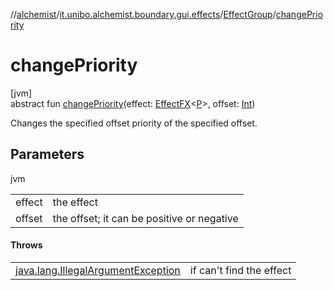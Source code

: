 //[alchemist](../../../index.md)/[it.unibo.alchemist.boundary.gui.effects](../index.md)/[EffectGroup](index.md)/[changePriority](change-priority.md)

# changePriority

[jvm]\
abstract fun [changePriority](change-priority.md)(effect: [EffectFX](../-effect-f-x/index.md)<[P](../../it.unibo.alchemist.boundary.monitor/-f-x-step-monitor/index.md)>, offset: [Int](https://kotlinlang.org/api/latest/jvm/stdlib/kotlin/-int/index.html))

Changes the specified offset priority of the specified offset.

## Parameters

jvm

| | |
|---|---|
| effect | the effect |
| offset | the offset; it can be positive or negative |

#### Throws

| | |
|---|---|
| [java.lang.IllegalArgumentException](https://docs.oracle.com/javase/8/docs/api/java/lang/IllegalArgumentException.html) | if can't find the effect |
